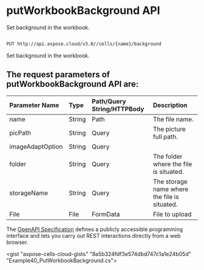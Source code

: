 # **putWorkbookBackground API**

Set background in the workbook. 

```bash

PUT http://api.aspose.cloud/v3.0//cells/{name}/background

```
Set background in the workbook.

## The request parameters of **putWorkbookBackground** API are: 

| Parameter Name | Type | Path/Query String/HTTPBody | Description | 
| :- | :- | :- |:- | 
|name|String|Path|The file name.|
|picPath|String|Query|The picture full path.|
|imageAdaptOption|String|Query||
|folder|String|Query|The folder where the file is situated.|
|storageName|String|Query|The storage name where the file is situated.|
|File|File|FormData|File to upload|


The [OpenAPI Specification](https://reference.aspose.cloud/cells/#/WorkbookController/PutWorkbookBackground) defines a publicly accessible programming interface and lets you carry out REST interactions directly from a web browser.

<gist "aspose-cells-cloud-gists" "8a5b324fdf3e574dbd747c1a1e24b05d" "Example40_PutWorkbookBackground.cs">

